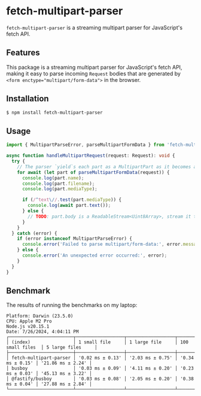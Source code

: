 # fetch-multipart-parser

`fetch-multipart-parser` is a streaming multipart parser for JavaScript's fetch API.

## Features

This package is a streaming multipart parser for JavaScript's fetch API, making it easy to parse incoming `Request` bodies that are generated by `<form enctype="multipart/form-data">` in the browser.

## Installation

```sh
$ npm install fetch-multipart-parser
```

## Usage

```typescript
import { MultipartParseError, parseMultipartFormData } from 'fetch-multipart-parser';

async function handleMultipartRequest(request: Request): void {
  try {
    // The parser `yield`s each part as a MultipartPart as it becomes available.
    for await (let part of parseMultipartFormData(request)) {
      console.log(part.name);
      console.log(part.filename);
      console.log(part.mediaType);

      if (/^text\//.test(part.mediaType)) {
        console.log(await part.text());
      } else {
        // TODO: part.body is a ReadableStream<Uint8Array>, stream it to a file
      }
    }
  } catch (error) {
    if (error instanceof MultipartParseError) {
      console.error('Failed to parse multipart/form-data:', error.message);
    } else {
      console.error('An unexpected error occurred:', error);
    }
  }
}
```

## Benchmark

The results of running the benchmarks on my laptop:

```
Platform: Darwin (23.5.0)
CPU: Apple M2 Pro
Node.js v20.15.1
Date: 7/26/2024, 4:04:11 PM
┌────────────────────────┬──────────────────┬──────────────────┬──────────────────┬───────────────────┐
│ (index)                │ 1 small file     │ 1 large file     │ 100 small files  │ 5 large files     │
├────────────────────────┼──────────────────┼──────────────────┼──────────────────┼───────────────────┤
│ fetch-multipart-parser │ '0.02 ms ± 0.13' │ '2.03 ms ± 0.75' │ '0.34 ms ± 0.15' │ '21.86 ms ± 2.24' │
│ busboy                 │ '0.03 ms ± 0.09' │ '4.11 ms ± 0.20' │ '0.23 ms ± 0.03' │ '45.13 ms ± 3.22' │
│ @fastify/busboy        │ '0.03 ms ± 0.08' │ '2.05 ms ± 0.20' │ '0.38 ms ± 0.04' │ '27.88 ms ± 2.84' │
└────────────────────────┴──────────────────┴──────────────────┴──────────────────┴───────────────────┘
```
